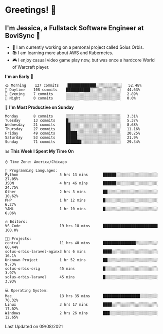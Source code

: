 # Greetings! 🧠

## I'm Jessica, a Fullstack Software Engineer at BoviSync 🐄

- 🌟 I am currently working on a personal project called Solus Orbis.
- 📚 I am learning more about AWS and Kubernetes.
- 🎮 I enjoy casual video game play now, but was once a hardcore World of Warcraft player.

<!--START_SECTION:waka-->
**I'm an Early 🐤** 

```text
🌞 Morning    127 commits    █████████████░░░░░░░░░░░░   52.48% 
🌆 Daytime    108 commits    ███████████░░░░░░░░░░░░░░   44.63% 
🌃 Evening    7 commits      ░░░░░░░░░░░░░░░░░░░░░░░░░   2.89% 
🌙 Night      0 commits      ░░░░░░░░░░░░░░░░░░░░░░░░░   0.0%

```
📅 **I'm Most Productive on Sunday** 

```text
Monday       8 commits      ░░░░░░░░░░░░░░░░░░░░░░░░░   3.31% 
Tuesday      13 commits     █░░░░░░░░░░░░░░░░░░░░░░░░   5.37% 
Wednesday    21 commits     ██░░░░░░░░░░░░░░░░░░░░░░░   8.68% 
Thursday     27 commits     ██░░░░░░░░░░░░░░░░░░░░░░░   11.16% 
Friday       49 commits     █████░░░░░░░░░░░░░░░░░░░░   20.25% 
Saturday     53 commits     █████░░░░░░░░░░░░░░░░░░░░   21.9% 
Sunday       71 commits     ███████░░░░░░░░░░░░░░░░░░   29.34%

```


📊 **This Week I Spent My Time On** 

```text
⌚︎ Time Zone: America/Chicago

💬 Programming Languages: 
Python                   5 hrs 13 mins       ██████░░░░░░░░░░░░░░░░░░░   27.05% 
JSON                     4 hrs 46 mins       ██████░░░░░░░░░░░░░░░░░░░   24.75% 
Other                    2 hrs 3 mins        ██░░░░░░░░░░░░░░░░░░░░░░░   10.62% 
PHP                      1 hr 12 mins        █░░░░░░░░░░░░░░░░░░░░░░░░   6.27% 
YAML                     1 hr 10 mins        █░░░░░░░░░░░░░░░░░░░░░░░░   6.06%

🔥 Editors: 
VS Code                  19 hrs 18 mins      █████████████████████████   100.0%

🐱‍💻 Projects: 
central                  11 hrs 40 mins      ███████████████░░░░░░░░░░   60.44% 
solus-orbis-laravel-nginx3 hrs 6 mins        ████░░░░░░░░░░░░░░░░░░░░░   16.1% 
Unknown Project          1 hr 52 mins        ██░░░░░░░░░░░░░░░░░░░░░░░   9.73% 
solus-orbis-orig         45 mins             █░░░░░░░░░░░░░░░░░░░░░░░░   3.97% 
solus-orbis-laravel      45 mins             █░░░░░░░░░░░░░░░░░░░░░░░░   3.93%

💻 Operating System: 
Mac                      13 hrs 35 mins      █████████████████░░░░░░░░   70.32% 
Linux                    3 hrs 17 mins       ████░░░░░░░░░░░░░░░░░░░░░   17.02% 
Windows                  2 hrs 26 mins       ███░░░░░░░░░░░░░░░░░░░░░░   12.65%

```


 Last Updated on 09/08/2021
<!--END_SECTION:waka-->

<!--
**jessikuh/jessikuh** is a ✨ _special_ ✨ repository because its `README.md` (this file) appears on your GitHub profile.

Here are some ideas to get you started:

- 🔭 I’m currently working on ...
- 🌱 I’m currently learning ...
- 👯 I’m looking to collaborate on ...
- 🤔 I’m looking for help with ...
- 💬 Ask me about ...
- 📫 How to reach me: ...
- 😄 Pronouns: ...
- ⚡ Fun fact: ...
-->
